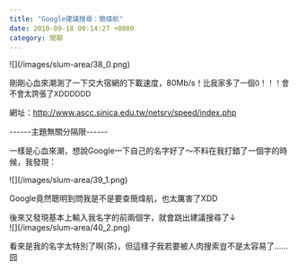 ```yaml
---
title: "Google建議搜尋：簡煒航"
date: 2010-09-18 00:14:27 +0800
category: 閒聊
---
```

<p>![](/images/slum-area/38_0.png)</p><p>剛剛心血來潮測了一下交大宿網的下載速度，80Mb/s！<span style="font-size: 13.1944px;">比我家多了一個0！！！會不會太誇張了XDDDDDD</span></p><p>網址：<a href="http://www.ascc.sinica.edu.tw/netsrv/speed/index.php">http://www.ascc.sinica.edu.tw/netsrv/speed/index.php</a></p><p>------主題無關分隔限------</p><p>一樣是心血來潮，想說Google一下自己的名字好了～不料在我打錯了一個字的時候，我發現：</p><p>![](/images/slum-area/39_1.png)</p><p>Google竟然聰明到問我是不是要查簡煒航，也太厲害了XDD</p><p>後來又發現基本上輸入我名字的前兩個字，就會跳出建議搜尋了&darr;<br />![](/images/slum-area/40_2.png)</p><p>看來是我的名字太特別了啊(茶)，但這樣子我若要被人肉搜索豈不是太容易了&hellip;&hellip;囧</p>
